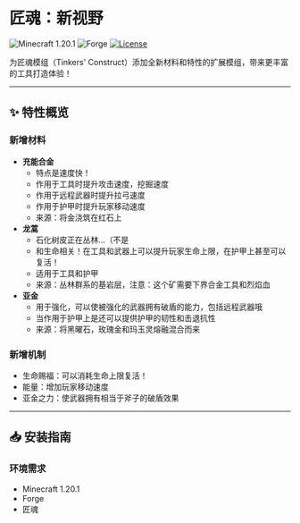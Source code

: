 # 匠魂：新视野

![Minecraft 1.20.1](https://img.shields.io/badge/Minecraft-1.20.1-green?logo=minecraft)
![Forge](https://img.shields.io/badge/Forge-47.4.0-orange?logo=curseforge)
[![License](https://img.shields.io/github/license/RunrunXi/Tinkers_New_Horizons)](LICENSE)

为匠魂模组（Tinkers' Construct）添加全新材料和特性的扩展模组，带来更丰富的工具打造体验！

---

## ✨ 特性概览

### 新增材料
- **充能合金**
  - 特点是速度快！
  - 作用于工具时提升攻击速度，挖掘速度
  - 作用于远程武器时提升拉弓速度
  - 作用于护甲时提升玩家移动速度
  - 来源：将金浇筑在红石上
- **龙蒿**
  - 石化树皮正在丛林...（不是
  - 和生命相关！在工具和武器上可以提升玩家生命上限，在护甲上甚至可以复活！
  - 适用于工具和护甲
  - 来源：丛林群系的基岩层，注意：这个矿需要下界合金工具和烈焰血
- **亚金**
  - 用于强化，可以使被强化的武器拥有破盾的能力，包括远程武器哦
  - 当作用于护甲上是还可以提供护甲的韧性和击退抗性
  - 来源：将黑曜石，玫瑰金和玛玉灵熔融混合而来
### 新增机制
- 生命赐福：可以消耗生命上限复活！
- 能量：增加玩家移动速度
- 亚金之力：使武器拥有相当于斧子的破盾效果
---

## 📥 安装指南

### 环境需求
- Minecraft 1.20.1
- Forge
- 匠魂
